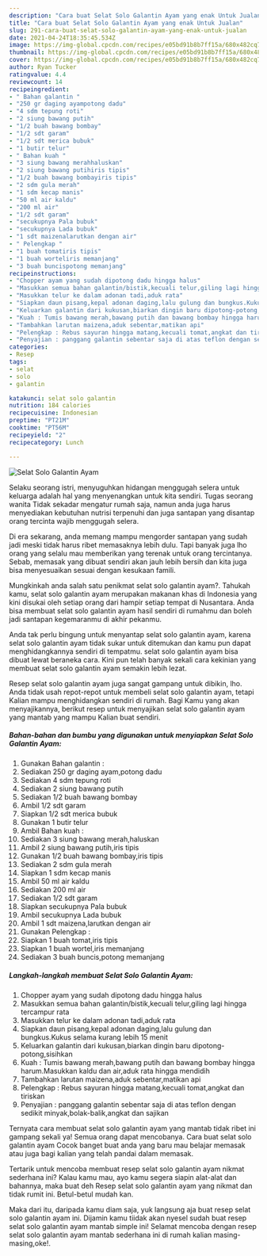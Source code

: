 ```yaml
---
description: "Cara buat Selat Solo Galantin Ayam yang enak Untuk Jualan"
title: "Cara buat Selat Solo Galantin Ayam yang enak Untuk Jualan"
slug: 291-cara-buat-selat-solo-galantin-ayam-yang-enak-untuk-jualan
date: 2021-04-24T18:35:45.534Z
image: https://img-global.cpcdn.com/recipes/e05bd91b8b7ff15a/680x482cq70/selat-solo-galantin-ayam-foto-resep-utama.jpg
thumbnail: https://img-global.cpcdn.com/recipes/e05bd91b8b7ff15a/680x482cq70/selat-solo-galantin-ayam-foto-resep-utama.jpg
cover: https://img-global.cpcdn.com/recipes/e05bd91b8b7ff15a/680x482cq70/selat-solo-galantin-ayam-foto-resep-utama.jpg
author: Ryan Tucker
ratingvalue: 4.4
reviewcount: 14
recipeingredient:
- " Bahan galantin "
- "250 gr daging ayampotong dadu"
- "4 sdm tepung roti"
- "2 siung bawang putih"
- "1/2 buah bawang bombay"
- "1/2 sdt garam"
- "1/2 sdt merica bubuk"
- "1 butir telur"
- " Bahan kuah "
- "3 siung bawang merahhaluskan"
- "2 siung bawang putihiris tipis"
- "1/2 buah bawang bombayiris tipis"
- "2 sdm gula merah"
- "1 sdm kecap manis"
- "50 ml air kaldu"
- "200 ml air"
- "1/2 sdt garam"
- "secukupnya Pala bubuk"
- "secukupnya Lada bubuk"
- "1 sdt maizenalarutkan dengan air"
- " Pelengkap "
- "1 buah tomatiris tipis"
- "1 buah worteliris memanjang"
- "3 buah buncispotong memanjang"
recipeinstructions:
- "Chopper ayam yang sudah dipotong dadu hingga halus"
- "Masukkan semua bahan galantin/bistik,kecuali telur,giling lagi hingga tercampur rata"
- "Masukkan telur ke dalam adonan tadi,aduk rata"
- "Siapkan daun pisang,kepal adonan daging,lalu gulung dan bungkus.Kukus selama kurang lebih 15 menit"
- "Keluarkan galantin dari kukusan,biarkan dingin baru dipotong-potong,sisihkan"
- "Kuah : Tumis bawang merah,bawang putih dan bawang bombay hingga harum.Masukkan kaldu dan air,aduk rata hingga mendidih"
- "Tambahkan larutan maizena,aduk sebentar,matikan api"
- "Pelengkap : Rebus sayuran hingga matang,kecuali tomat,angkat dan tiriskan"
- "Penyajian : panggang galantin sebentar saja di atas teflon dengan sedikit minyak,bolak-balik,angkat dan sajikan"
categories:
- Resep
tags:
- selat
- solo
- galantin

katakunci: selat solo galantin 
nutrition: 184 calories
recipecuisine: Indonesian
preptime: "PT21M"
cooktime: "PT56M"
recipeyield: "2"
recipecategory: Lunch

---
```



![Selat Solo Galantin Ayam](https://img-global.cpcdn.com/recipes/e05bd91b8b7ff15a/680x482cq70/selat-solo-galantin-ayam-foto-resep-utama.jpg)

Selaku seorang istri, menyuguhkan hidangan menggugah selera untuk keluarga adalah hal yang menyenangkan untuk kita sendiri. Tugas seorang  wanita Tidak sekadar mengatur rumah saja, namun anda juga harus menyediakan kebutuhan nutrisi terpenuhi dan juga santapan yang disantap orang tercinta wajib menggugah selera.

Di era  sekarang, anda memang mampu mengorder santapan yang sudah jadi meski tidak harus ribet memasaknya lebih dulu. Tapi banyak juga lho orang yang selalu mau memberikan yang terenak untuk orang tercintanya. Sebab, memasak yang dibuat sendiri akan jauh lebih bersih dan kita juga bisa menyesuaikan sesuai dengan kesukaan famili. 



Mungkinkah anda salah satu penikmat selat solo galantin ayam?. Tahukah kamu, selat solo galantin ayam merupakan makanan khas di Indonesia yang kini disukai oleh setiap orang dari hampir setiap tempat di Nusantara. Anda bisa membuat selat solo galantin ayam hasil sendiri di rumahmu dan boleh jadi santapan kegemaranmu di akhir pekanmu.

Anda tak perlu bingung untuk menyantap selat solo galantin ayam, karena selat solo galantin ayam tidak sukar untuk ditemukan dan kamu pun dapat menghidangkannya sendiri di tempatmu. selat solo galantin ayam bisa dibuat lewat beraneka cara. Kini pun telah banyak sekali cara kekinian yang membuat selat solo galantin ayam semakin lebih lezat.

Resep selat solo galantin ayam juga sangat gampang untuk dibikin, lho. Anda tidak usah repot-repot untuk membeli selat solo galantin ayam, tetapi Kalian mampu menghidangkan sendiri di rumah. Bagi Kamu yang akan menyajikannya, berikut resep untuk menyajikan selat solo galantin ayam yang mantab yang mampu Kalian buat sendiri.

<!--inarticleads1-->

##### Bahan-bahan dan bumbu yang digunakan untuk menyiapkan Selat Solo Galantin Ayam:

1. Gunakan  Bahan galantin :
1. Sediakan 250 gr daging ayam,potong dadu
1. Sediakan 4 sdm tepung roti
1. Sediakan 2 siung bawang putih
1. Sediakan 1/2 buah bawang bombay
1. Ambil 1/2 sdt garam
1. Siapkan 1/2 sdt merica bubuk
1. Gunakan 1 butir telur
1. Ambil  Bahan kuah :
1. Sediakan 3 siung bawang merah,haluskan
1. Ambil 2 siung bawang putih,iris tipis
1. Gunakan 1/2 buah bawang bombay,iris tipis
1. Sediakan 2 sdm gula merah
1. Siapkan 1 sdm kecap manis
1. Ambil 50 ml air kaldu
1. Sediakan 200 ml air
1. Sediakan 1/2 sdt garam
1. Siapkan secukupnya Pala bubuk
1. Ambil secukupnya Lada bubuk
1. Ambil 1 sdt maizena,larutkan dengan air
1. Gunakan  Pelengkap :
1. Siapkan 1 buah tomat,iris tipis
1. Siapkan 1 buah wortel,iris memanjang
1. Sediakan 3 buah buncis,potong memanjang




<!--inarticleads2-->

##### Langkah-langkah membuat Selat Solo Galantin Ayam:

1. Chopper ayam yang sudah dipotong dadu hingga halus
1. Masukkan semua bahan galantin/bistik,kecuali telur,giling lagi hingga tercampur rata
1. Masukkan telur ke dalam adonan tadi,aduk rata
1. Siapkan daun pisang,kepal adonan daging,lalu gulung dan bungkus.Kukus selama kurang lebih 15 menit
1. Keluarkan galantin dari kukusan,biarkan dingin baru dipotong-potong,sisihkan
1. Kuah : Tumis bawang merah,bawang putih dan bawang bombay hingga harum.Masukkan kaldu dan air,aduk rata hingga mendidih
1. Tambahkan larutan maizena,aduk sebentar,matikan api
1. Pelengkap : Rebus sayuran hingga matang,kecuali tomat,angkat dan tiriskan
1. Penyajian : panggang galantin sebentar saja di atas teflon dengan sedikit minyak,bolak-balik,angkat dan sajikan




Ternyata cara membuat selat solo galantin ayam yang mantab tidak ribet ini gampang sekali ya! Semua orang dapat mencobanya. Cara buat selat solo galantin ayam Cocok banget buat anda yang baru mau belajar memasak atau juga bagi kalian yang telah pandai dalam memasak.

Tertarik untuk mencoba membuat resep selat solo galantin ayam nikmat sederhana ini? Kalau kamu mau, ayo kamu segera siapin alat-alat dan bahannya, maka buat deh Resep selat solo galantin ayam yang nikmat dan tidak rumit ini. Betul-betul mudah kan. 

Maka dari itu, daripada kamu diam saja, yuk langsung aja buat resep selat solo galantin ayam ini. Dijamin kamu tiidak akan nyesel sudah buat resep selat solo galantin ayam mantab simple ini! Selamat mencoba dengan resep selat solo galantin ayam mantab sederhana ini di rumah kalian masing-masing,oke!.

